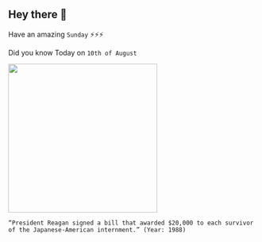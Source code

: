 ## Hey there 👋
Have an amazing `Sunday` ⚡⚡⚡

Did you know Today on `10th of August`
 
 [<img src="https://upload.wikimedia.org/wikipedia/commons/7/74/Ronald_Reagan_signing_Japanese_reparations_bill.jpg" width="300" />](https://en.wikipedia.org/wiki/Civil_Liberties_Act_of_1988#:~:text=The%20bill%20was%20supported%20by,with%20payments%20beginning%20in%201990.) 
 ```
“President Reagan signed a bill that awarded $20,000 to each survivor of the Japanese-American internment.” (Year: 1988)
```
